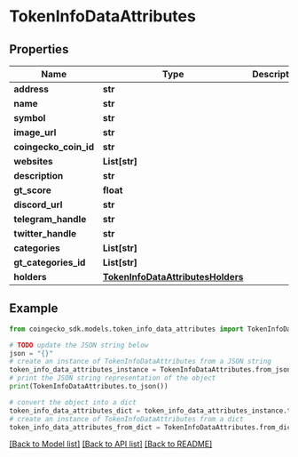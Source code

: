 # TokenInfoDataAttributes


## Properties

Name | Type | Description | Notes
------------ | ------------- | ------------- | -------------
**address** | **str** |  | [optional] 
**name** | **str** |  | [optional] 
**symbol** | **str** |  | [optional] 
**image_url** | **str** |  | [optional] 
**coingecko_coin_id** | **str** |  | [optional] 
**websites** | **List[str]** |  | [optional] 
**description** | **str** |  | [optional] 
**gt_score** | **float** |  | [optional] 
**discord_url** | **str** |  | [optional] 
**telegram_handle** | **str** |  | [optional] 
**twitter_handle** | **str** |  | [optional] 
**categories** | **List[str]** |  | [optional] 
**gt_categories_id** | **List[str]** |  | [optional] 
**holders** | [**TokenInfoDataAttributesHolders**](TokenInfoDataAttributesHolders.md) |  | [optional] 

## Example

```python
from coingecko_sdk.models.token_info_data_attributes import TokenInfoDataAttributes

# TODO update the JSON string below
json = "{}"
# create an instance of TokenInfoDataAttributes from a JSON string
token_info_data_attributes_instance = TokenInfoDataAttributes.from_json(json)
# print the JSON string representation of the object
print(TokenInfoDataAttributes.to_json())

# convert the object into a dict
token_info_data_attributes_dict = token_info_data_attributes_instance.to_dict()
# create an instance of TokenInfoDataAttributes from a dict
token_info_data_attributes_from_dict = TokenInfoDataAttributes.from_dict(token_info_data_attributes_dict)
```
[[Back to Model list]](../README.md#documentation-for-models) [[Back to API list]](../README.md#documentation-for-api-endpoints) [[Back to README]](../README.md)


